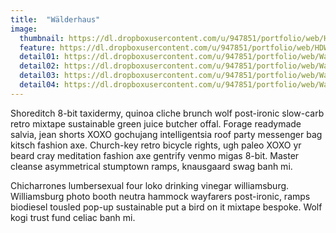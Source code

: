 ```yaml
---
title:  "Wälderhaus"
image:
  thumbnail: https://dl.dropboxusercontent.com/u/947851/portfolio/web/HDW-Web-Responsive-thumb.jpg
  feature: https://dl.dropboxusercontent.com/u/947851/portfolio/web/HDW-Web-Responsive.jpg
  detail01: https://dl.dropboxusercontent.com/u/947851/portfolio/web/Wald/wald-detail-01.jpg
  detail02: https://dl.dropboxusercontent.com/u/947851/portfolio/web/Wald/wald-detail-02.jpg
  detail03: https://dl.dropboxusercontent.com/u/947851/portfolio/web/Wald/wald-detail-03.jpg
  detail04: https://dl.dropboxusercontent.com/u/947851/portfolio/web/Wald/wald-detail-04.jpg
---
```

Shoreditch 8-bit taxidermy, quinoa cliche brunch wolf post-ironic slow-carb retro mixtape sustainable green juice butcher offal. Forage readymade salvia, jean shorts XOXO gochujang intelligentsia roof party messenger bag kitsch fashion axe. Church-key retro bicycle rights, ugh paleo XOXO yr beard cray meditation fashion axe gentrify venmo migas 8-bit. Master cleanse asymmetrical stumptown ramps, knausgaard swag banh mi.

Chicharrones lumbersexual four loko drinking vinegar williamsburg. Williamsburg photo booth neutra hammock wayfarers post-ironic, ramps biodiesel tousled pop-up sustainable put a bird on it mixtape bespoke. Wolf kogi trust fund celiac banh mi.
